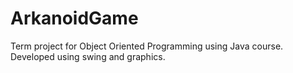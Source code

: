 # ArkanoidGame

Term project for Object Oriented Programming using Java course. Developed using swing and graphics.
